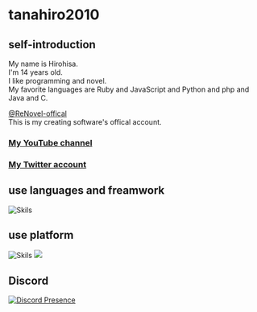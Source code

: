 # tanahiro2010
## self-introduction
My name is Hirohisa.<br>
I'm 14 years old.<br>
I like programming and novel.<br>
My favorite languages are Ruby and JavaScript and Python and php and Java and C.<br>

[@ReNovel-offical](https://github.com/ReNovel-offical)<br>
This is my creating software's offical account.

### [My YouTube channel](https://www.youtube.com/channel/UCfYf0nqMxdNcHqrzYf_9Wcw)
### [My Twitter account](https://www.twitter.com/tanahiro2010Zis)

## use languages and freamwork
<img style="size : 10px" alt="Skils" src="https://skillicons.dev/icons?theme=dark&perline=10&i=html,css,js,nextjs,php,md,mysql,nodejs,discordjs,py,ruby,react" />

## use platform
<img style="size : 10px" alt="Skils" src="https://skillicons.dev/icons?theme=dark&perline=10&i=cloudflare,androidstudio,git,github,powershell,replit,windows,vercel,aws,linux,ubuntu,kali,raspberrypi" />

<picture>
  <source
    srcset="https://github-readme-stats.vercel.app/api?username=tanahiro2010&show_icons=true&theme=dark"
    media="(prefers-color-scheme: dark)"
  />
  <source
    srcset="https://github-readme-stats.vercel.app/api?username=tanahiro2010&show_icons=true"
    media="(prefers-color-scheme: light), (prefers-color-scheme: no-preference)"
  />
  <img src="https://github-readme-stats.vercel.app/api?username=tanahiro2010&show_icons=true" />
</picture>

## Discord
[![Discord Presence](https://lanyard.cnrad.dev/api/1077177658758152253)](https://discord.com/users/1077177658758152253)
